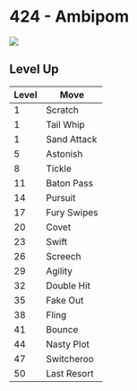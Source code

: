 # 424 - Ambipom
![][424]

## Level Up

Level | Move
---   | ---
  1   | Scratch
  1   | Tail Whip
  1   | Sand Attack
  5   | Astonish
  8   | Tickle
 11   | Baton Pass
 14   | Pursuit
 17   | Fury Swipes
 20   | Covet
 23   | Swift
 26   | Screech
 29   | Agility
 32   | Double Hit
 35   | Fake Out
 38   | Fling
 41   | Bounce
 44   | Nasty Plot
 47   | Switcheroo
 50   | Last Resort

[424]: ../img/pokemon/424.png
